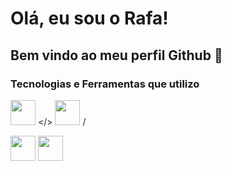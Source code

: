 # Olá, eu sou o Rafa!
## Bem vindo ao meu perfil Github 👋

### Tecnologias e Ferramentas que utilizo

<link rel="stylesheet" type='text/css' href="https://cdn.jsdelivr.net/gh/devicons/devicon@latest/devicon.min.css" /> 
          

<img src="https://cdn.jsdelivr.net/gh/devicons/devicon@latest/icons/linux/linux-original.svg" width="40" height="40" /> </>
<img src="https://cdn.jsdelivr.net/gh/devicons/devicon@latest/icons/git/git-original-wordmark.svg" width="40" height="40" /> /
          
<img src="https://cdn.jsdelivr.net/gh/devicons/devicon@latest/icons/python/python-original-wordmark.svg" width="40" height="40" />
<img src="https://cdn.jsdelivr.net/gh/devicons/devicon@latest/icons/vscode/vscode-original-wordmark.svg" width="40" height="40" />
          
          



<!--
**rafa-fsantos/rafa-fsantos** is a ✨ _special_ ✨ repository because its `README.md` (this file) appears on your GitHub profile.

Here are some ideas to get you started:

- 🔭 I’m currently working on ...
- 🌱 I’m currently learning ...
- 👯 I’m looking to collaborate on ...
- 🤔 I’m looking for help with ...
- 💬 Ask me about ...
- 📫 How to reach me: ...
- 😄 Pronouns: ...
- ⚡ Fun fact: ...
-->
